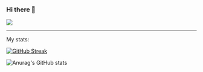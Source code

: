 ### Hi there 👋

<!--
**slowsleep/slowsleep** is a ✨ _special_ ✨ repository because its `README.md` (this file) appears on your GitHub profile.

Here are some ideas to get you started:

- 🔭 I’m currently working on ...
- 🌱 I’m currently learning ...
- 👯 I’m looking to collaborate on ...
- 🤔 I’m looking for help with ...
- 💬 Ask me about ...
- 📫 How to reach me: ...
- 😄 Pronouns: ...
- ⚡ Fun fact: ...
-->

![](https://komarev.com/ghpvc/?username=slowsleep&color=blueviolet)

---

My stats:

[![GitHub Streak](https://streak-stats.demolab.com?user=slowsleep&theme=monokai)](https://git.io/streak-stats)

![Anurag's GitHub stats](https://github-readme-stats.vercel.app/api?username=slowsleep&show_icons=true&theme=monokai)

